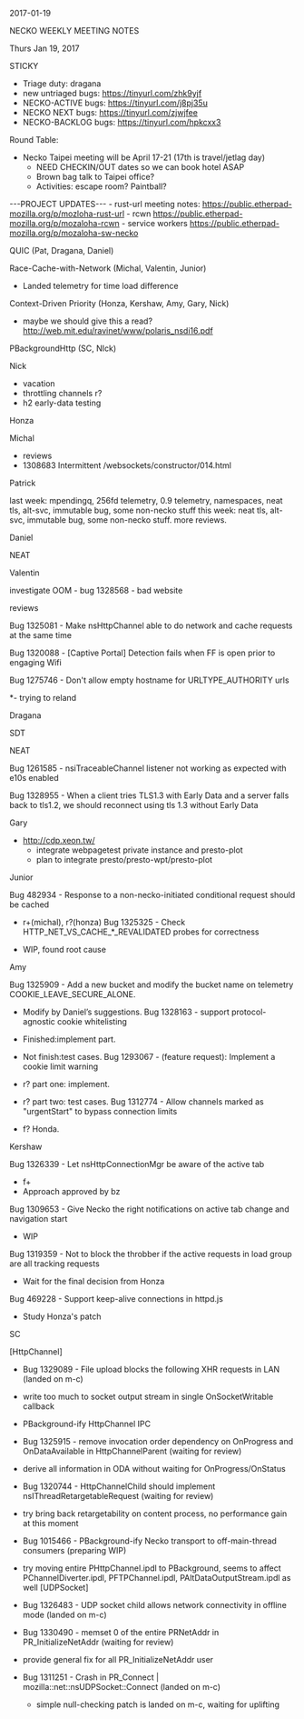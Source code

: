 2017-01-19

NECKO WEEKLY MEETING NOTES

Thurs Jan 19, 2017

STICKY

- Triage duty: dragana
-  new untriaged bugs: https://tinyurl.com/zhk9yjf
- NECKO-ACTIVE bugs: https://tinyurl.com/j8pj35u
- NECKO NEXT bugs: https://tinyurl.com/zjwjfee
- NECKO-BACKLOG bugs:  https://tinyurl.com/hpkcxx3

Round Table:

- Necko Taipei meeting will be April 17-21 (17th is travel/jetlag day)
  - NEED CHECKIN/OUT dates so we can book hotel ASAP
  - Brown bag talk to Taipei office?
  - Activities:   escape room?  Paintball?

---PROJECT UPDATES---
    - rust-url meeting notes: https://public.etherpad-mozilla.org/p/mozloha-rust-url
    - rcwn https://public.etherpad-mozilla.org/p/mozaloha-rcwn
    - service workers https://public.etherpad-mozilla.org/p/mozaloha-sw-necko

QUIC  (Pat, Dragana, Daniel)

Race-Cache-with-Network (Michal, Valentin, Junior)

- Landed telemetry for time load difference

Context-Driven Priority  (Honza, Kershaw, Amy, Gary, Nick)

- maybe we should give this a read? http://web.mit.edu/ravinet/www/polaris_nsdi16.pdf

PBackgroundHttp (SC, NIck)

Nick

- vacation
- throttling channels r?
- h2 early-data testing

Honza

Michal

 - reviews
 - 1308683 Intermittent /websockets/constructor/014.html

Patrick

  last week: mpendingq, 256fd telemetry, 0.9 telemetry, namespaces, neat tls, alt-svc, immutable bug, some non-necko stuff
  this week: neat tls, alt-svc, immutable bug, some non-necko stuff. more reviews.

Daniel

   NEAT

Valentin

investigate OOM - bug 1328568 - bad website

reviews

Bug 1325081 - Make nsHttpChannel able to do network and cache requests at the same time

Bug 1320088 - [Captive Portal] Detection fails when FF is open prior to engaging Wifi

Bug 1275746 - Don't allow empty hostname for URLTYPE_AUTHORITY urls

*- trying to reland

Dragana

SDT

NEAT

Bug 1261585 -       nsiTraceableChannel listener not working as expected with e10s enabled

Bug 1328955 -       When a client tries TLS1.3 with Early Data and a server falls back to tls1.2, we should reconnect using tls 1.3 without Early Data

Gary

- http://cdp.xeon.tw/
  - integrate webpagetest private instance and presto-plot
  - plan to integrate presto/presto-wpt/presto-plot

Junior

Bug 482934 -       Response to a non-necko-initiated conditional request should be cached

- r+(michal), r?(honza)
Bug 1325325 -       Check HTTP_NET_VS_CACHE_*_REVALIDATED probes for correctness

- WIP, found root cause

Amy

Bug 1325909 - Add a new bucket and modify the bucket name on telemetry COOKIE_LEAVE_SECURE_ALONE.

* Modify by Daniel’s suggestions.
Bug 1328163 - support protocol-agnostic cookie whitelisting

* Finished:implement part.
* Not finish:test cases.
Bug 1293067 - (feature request): Implement a cookie limit warning

* r? part one: implement.
* r? part two: test cases.
Bug 1312774 - Allow channels marked as "urgentStart" to bypass connection limits

* f? Honda.

Kershaw

Bug 1326339 - Let nsHttpConnectionMgr be aware of the active tab

- f+
- Approach approved by bz

Bug 1309653 - Give Necko the right notifications on active tab change and navigation start

- WIP

Bug 1319359 -  Not to block the throbber if the active requests in load group are all tracking requests

- Wait for the final decision from Honza

Bug 469228 -  Support keep-alive connections in httpd.js

- Study Honza's patch

SC

[HttpChannel]

- Bug 1329089 - File upload blocks the following XHR requests in LAN (landed on m-c)
 - write too much to socket output stream in single OnSocketWritable callback
- PBackground-ify HttpChannel IPC
 - Bug 1325915 - remove invocation order dependency on OnProgress and OnDataAvailable in HttpChannelParent (waiting for review)
  - derive all information in ODA without waiting for OnProgress/OnStatus
 - Bug 1320744 - HttpChannelChild should implement nsIThreadRetargetableRequest (waiting for review)
  - try bring back retargetability on content process, no performance gain at this moment
 - Bug 1015466 - PBackground-ify Necko transport to off-main-thread consumers (preparing WIP)
  - try moving entire PHttpChannel.ipdl to PBackground, seems to affect PChannelDiverter.ipdl, PFTPChannel.ipdl, PAltDataOutputStream.ipdl as well
[UDPSocket]

- Bug 1326483 - UDP socket child allows network connectivity in offline mode (landed on m-c)
 - Bug 1330490 - memset 0 of the entire PRNetAddr in PR_InitializeNetAddr (waiting for review)
  - provide general fix for all PR_InitializeNetAddr user
- Bug 1311251 - Crash in PR_Connect | mozilla::net::nsUDPSocket::Connect (landed on m-c)
  - simple null-checking patch is landed on m-c, waiting for uplifting

